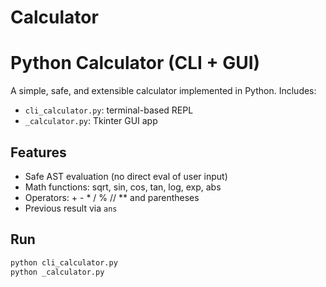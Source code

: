 # Calculator
# Python Calculator (CLI + GUI)

A simple, safe, and extensible calculator implemented in Python. Includes:
- `cli_calculator.py`: terminal-based REPL
- `_calculator.py`: Tkinter GUI app

## Features
- Safe AST evaluation (no direct eval of user input)
- Math functions: sqrt, sin, cos, tan, log, exp, abs
- Operators: + - * / % // ** and parentheses
- Previous result via `ans`

## Run
```bash
python cli_calculator.py
python _calculator.py
